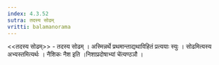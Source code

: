 ```yaml
---
index: 4.3.52
sutra: तदस्य सोढम्
vritti: balamanorama
---
```


<<तदस्य सोढम्>> - तदस्य सोढम् । अस्मिन्नर्थे प्रथमान्ताद्यथाविहितं प्रत्ययाः स्युः । सोढमित्यस्य अभ्यस्तमित्यर्थः । नैशिकः नैश इति ।निशाप्रदोषाभ्यां चे॑त्यण्ठञौ । 